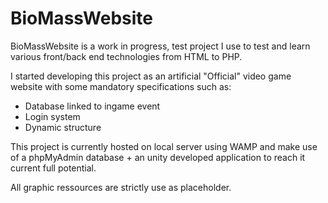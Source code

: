# BioMassWebsite

BioMassWebsite is a work in progress, test project I use to test and learn various front/back end technologies from HTML to PHP.

I started developing this project as an artificial "Official" video game website with some mandatory specifications such as:
  - Database linked to ingame event
  - Login system
  - Dynamic structure
  
This project is currently hosted on local server using WAMP and make use of a phpMyAdmin database + an unity developed application to reach it current full potential.

All graphic ressources are strictly use as placeholder.


